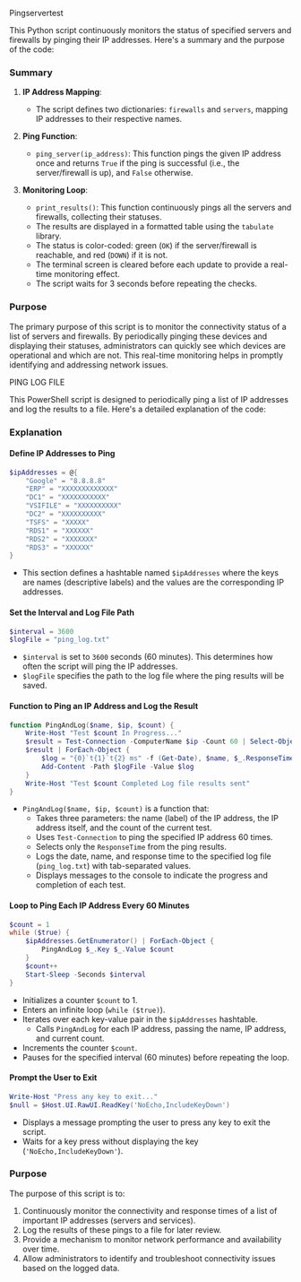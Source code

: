 Pingservertest

This Python script continuously monitors the status of specified servers and firewalls by pinging their IP addresses. Here's a summary and the purpose of the code:

### Summary
1. **IP Address Mapping**:
   - The script defines two dictionaries: `firewalls` and `servers`, mapping IP addresses to their respective names.

2. **Ping Function**:
   - `ping_server(ip_address)`: This function pings the given IP address once and returns `True` if the ping is successful (i.e., the server/firewall is up), and `False` otherwise.

3. **Monitoring Loop**:
   - `print_results()`: This function continuously pings all the servers and firewalls, collecting their statuses.
   - The results are displayed in a formatted table using the `tabulate` library.
   - The status is color-coded: green (`OK`) if the server/firewall is reachable, and red (`DOWN`) if it is not.
   - The terminal screen is cleared before each update to provide a real-time monitoring effect.
   - The script waits for 3 seconds before repeating the checks.

### Purpose
The primary purpose of this script is to monitor the connectivity status of a list of servers and firewalls. By periodically pinging these devices and displaying their statuses, administrators can quickly see which devices are operational and which are not. This real-time monitoring helps in promptly identifying and addressing network issues.


PING LOG FILE

This PowerShell script is designed to periodically ping a list of IP addresses and log the results to a file. Here's a detailed explanation of the code:

### Explanation

#### Define IP Addresses to Ping
```powershell
$ipAddresses = @{
    "Google" = "8.8.8.8"
    "ERP" = "XXXXXXXXXXXXX"
    "DC1" = "XXXXXXXXXXX"
    "VSIFILE" = "XXXXXXXXXX"
    "DC2" = "XXXXXXXXXX"
    "TSFS" = "XXXXX"
    "RDS1" = "XXXXXX"
    "RDS2" = "XXXXXXX"
    "RDS3" = "XXXXXX"
}
```
- This section defines a hashtable named `$ipAddresses` where the keys are names (descriptive labels) and the values are the corresponding IP addresses.

#### Set the Interval and Log File Path
```powershell
$interval = 3600
$logFile = "ping_log.txt"
```
- `$interval` is set to `3600` seconds (60 minutes). This determines how often the script will ping the IP addresses.
- `$logFile` specifies the path to the log file where the ping results will be saved.

#### Function to Ping an IP Address and Log the Result
```powershell
function PingAndLog($name, $ip, $count) {
    Write-Host "Test $count In Progress..."
    $result = Test-Connection -ComputerName $ip -Count 60 | Select-Object ResponseTime
    $result | ForEach-Object {
        $log = "{0}`t{1}`t{2} ms" -f (Get-Date), $name, $_.ResponseTime
        Add-Content -Path $logFile -Value $log
    }
    Write-Host "Test $count Completed Log file results sent"
}
```
- `PingAndLog($name, $ip, $count)` is a function that:
  - Takes three parameters: the name (label) of the IP address, the IP address itself, and the count of the current test.
  - Uses `Test-Connection` to ping the specified IP address 60 times.
  - Selects only the `ResponseTime` from the ping results.
  - Logs the date, name, and response time to the specified log file (`ping_log.txt`) with tab-separated values.
  - Displays messages to the console to indicate the progress and completion of each test.

#### Loop to Ping Each IP Address Every 60 Minutes
```powershell
$count = 1
while ($true) {
    $ipAddresses.GetEnumerator() | ForEach-Object {
        PingAndLog $_.Key $_.Value $count
    }
    $count++
    Start-Sleep -Seconds $interval
}
```
- Initializes a counter `$count` to 1.
- Enters an infinite loop (`while ($true)`).
- Iterates over each key-value pair in the `$ipAddresses` hashtable.
  - Calls `PingAndLog` for each IP address, passing the name, IP address, and current count.
- Increments the counter `$count`.
- Pauses for the specified interval (60 minutes) before repeating the loop.

#### Prompt the User to Exit
```powershell
Write-Host "Press any key to exit..."
$null = $Host.UI.RawUI.ReadKey('NoEcho,IncludeKeyDown')
```
- Displays a message prompting the user to press any key to exit the script.
- Waits for a key press without displaying the key (`'NoEcho,IncludeKeyDown'`).

### Purpose
The purpose of this script is to:
1. Continuously monitor the connectivity and response times of a list of important IP addresses (servers and services).
2. Log the results of these pings to a file for later review.
3. Provide a mechanism to monitor network performance and availability over time.
4. Allow administrators to identify and troubleshoot connectivity issues based on the logged data.
